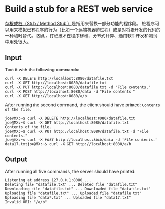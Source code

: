# Build a stub for a REST web service

[存根或桩（Stub / Method Stub ）](https://zh.wikipedia.org/wiki/%E6%A1%A9_(%E8%AE%A1%E7%AE%97%E6%9C%BA))是指用来替换一部分功能的程序段。
桩程序可以用来模拟已有程序的行为（比如一个远端机器的过程）或是对将要开发的代码的一种临时替代。
因此，打桩技术在程序移植、分布式计算、通用软件开发和测试中用处很大。


## Input

Test it with the following commands:

```shell
curl -X DELETE http://localhost:8080/datafile.txt
curl -X GET http://localhost:8080/datafile.txt
curl -X PUT http://localhost:8080/datafile.txt -d "File contents."
curl -X POST http://localhost:8080/data -d "File contents."
curl -X GET http://localhost:8080/a/b
```

After running the second command, the client should have printed: `Contents of the file.`

```shell
joe@MX:~$ curl -X DELETE http://localhost:8080/datafile.txt
joe@MX:~$ curl -X GET http://localhost:8080/datafile.txt
Contents of the file.
joe@MX:~$ curl -X PUT http://localhost:8080/datafile.txt -d "File contents."
joe@MX:~$ curl -X POST http://localhost:8080/data -d "File contents."
data17.txtjoe@MX:~$ curl -X GET http://localhost:8080/a/b
```

## Output

After running all five commands, the server should have printed:

```shell
Listening at address 127.0.0.1:8080 ...
Deleting file "datafile.txt" ... Deleted file "datafile.txt"
Downloading file "datafile.txt" ... Downloaded file "datafile.txt"
Uploading file "datafile.txt" ... Uploaded file "datafile.txt"
Uploading file "data*.txt" ... Uploaded file "data17.txt"
Invalid URI: "/a/b"
```

